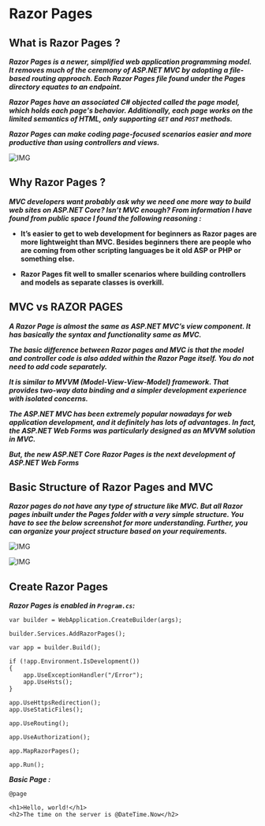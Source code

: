 # Razor Pages

## What is Razor Pages ?

***Razor Pages is a newer, simplified web application programming model. It removes much of the ceremony of ASP.NET MVC by adopting a file-based routing approach. Each Razor Pages file found under the Pages directory equates to an endpoint.***

***Razor Pages have an associated C# objected called the page model, which holds each page's behavior. Additionally, each page works on the limited semantics of HTML, only supporting ```GET``` and ```POST``` methods.***

***Razor Pages can make coding page-focused scenarios easier and more productive than using controllers and views.***


![IMG](https://docs.microsoft.com/en-us/aspnet/core/tutorials/razor-pages/razor-pages-start/_static/home2.2.png?view=aspnetcore-6.0)


## Why Razor Pages ?

***MVC developers want probably ask why we need one more way to build web sites on ASP.NET Core? Isn’t MVC enough? From information I have found from public space I found the following reasoning :***

- **It’s easier to get to web development for beginners as Razor pages are more lightweight than MVC. Besides beginners there are people who are coming from other scripting languages be it old ASP or PHP or something else.**

- **Razor Pages fit well to smaller scenarios where building controllers and models as separate classes is overkill.**

## MVC vs RAZOR PAGES

***A Razor Page is almost the same as ASP.NET MVC’s view component. It has basically the syntax and functionality same as MVC.***

***The basic difference between Razor pages and MVC is that the model and controller code is also added within the Razor Page itself. You do not need to add code separately.***

***It is similar to MVVM (Model-View-View-Model) framework. That provides two-way data binding and a simpler development experience with isolated concerns.***

***The ASP.NET MVC has been extremely popular nowadays for web application development, and it definitely has lots of advantages. In fact, the ASP.NET Web Forms was particularly designed as an MVVM solution in MVC.***

***But, the new ASP.NET Core Razor Pages is the next development of ASP.NET Web Forms***
 
## Basic Structure of Razor Pages and MVC

***Razor pages do not have any type of structure like MVC. But all Razor pages inbuilt under the Pages folder with a very simple structure. You have to see the below screenshot for more understanding. Further, you can organize your project structure based on your requirements.***


![IMG](https://ifourtechnolab.ifour-consultancy.net/Uploads/Post/razor1.webp)

![IMG](https://ifourtechnolab.ifour-consultancy.net/Uploads/Post/razor2.webp)


## Create Razor Pages 

***Razor Pages is enabled in ```Program.cs```:***

```
var builder = WebApplication.CreateBuilder(args);

builder.Services.AddRazorPages();

var app = builder.Build();

if (!app.Environment.IsDevelopment())
{
    app.UseExceptionHandler("/Error");
    app.UseHsts();
}

app.UseHttpsRedirection();
app.UseStaticFiles();

app.UseRouting();

app.UseAuthorization();

app.MapRazorPages();

app.Run();

```

***Basic Page :***

```
@page

<h1>Hello, world!</h1>
<h2>The time on the server is @DateTime.Now</h2>

```